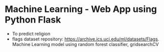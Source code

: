 # Machine Learning - Web App using Python Flask 
- To predict religion
- flags dataset repository: https://archive.ics.uci.edu/ml/datasets/Flags.
Machine Learning model using random forest classifier, gridsearchCV


 

